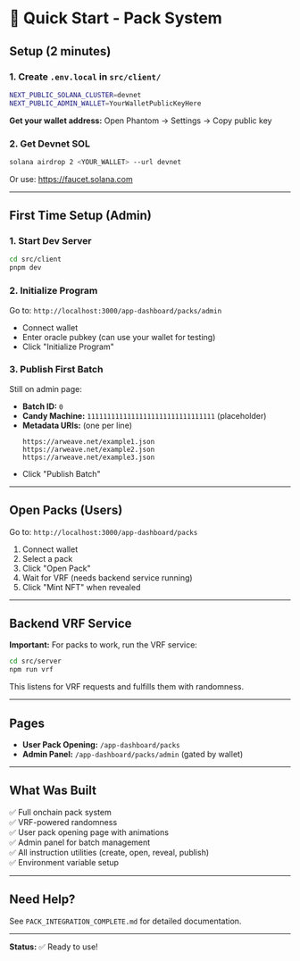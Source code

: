 # 🚀 Quick Start - Pack System

## Setup (2 minutes)

### 1. Create `.env.local` in `src/client/`

```bash
NEXT_PUBLIC_SOLANA_CLUSTER=devnet
NEXT_PUBLIC_ADMIN_WALLET=YourWalletPublicKeyHere
```

**Get your wallet address:** Open Phantom → Settings → Copy public key

### 2. Get Devnet SOL

```bash
solana airdrop 2 <YOUR_WALLET> --url devnet
```

Or use: https://faucet.solana.com

---

## First Time Setup (Admin)

### 1. Start Dev Server

```bash
cd src/client
pnpm dev
```

### 2. Initialize Program

Go to: `http://localhost:3000/app-dashboard/packs/admin`

- Connect wallet
- Enter oracle pubkey (can use your wallet for testing)
- Click "Initialize Program"

### 3. Publish First Batch

Still on admin page:

- **Batch ID:** `0`
- **Candy Machine:** `11111111111111111111111111111111` (placeholder)
- **Metadata URIs:** (one per line)
  ```
  https://arweave.net/example1.json
  https://arweave.net/example2.json
  https://arweave.net/example3.json
  ```
- Click "Publish Batch"

---

## Open Packs (Users)

Go to: `http://localhost:3000/app-dashboard/packs`

1. Connect wallet
2. Select a pack
3. Click "Open Pack"
4. Wait for VRF (needs backend service running)
5. Click "Mint NFT" when revealed

---

## Backend VRF Service

**Important:** For packs to work, run the VRF service:

```bash
cd src/server
npm run vrf
```

This listens for VRF requests and fulfills them with randomness.

---

## Pages

- **User Pack Opening:** `/app-dashboard/packs`
- **Admin Panel:** `/app-dashboard/packs/admin` (gated by wallet)

---

## What Was Built

✅ Full onchain pack system  
✅ VRF-powered randomness  
✅ User pack opening page with animations  
✅ Admin panel for batch management  
✅ All instruction utilities (create, open, reveal, publish)  
✅ Environment variable setup  

---

## Need Help?

See `PACK_INTEGRATION_COMPLETE.md` for detailed documentation.

---

**Status:** ✅ Ready to use!

